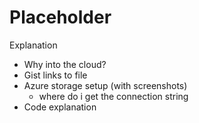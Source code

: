 # Placeholder

Explanation

- Why into the cloud?
- Gist links to file
- Azure storage setup (with screenshots)
  - where do i get the connection string
- Code explanation
